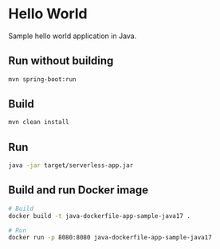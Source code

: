 # Hello World

Sample hello world application in Java.

## Run without building

```bash
mvn spring-boot:run
```

## Build

```bash
mvn clean install
```

## Run

```bash
java -jar target/serverless-app.jar
```

## Build and run Docker image

```bash
# Build
docker build -t java-dockerfile-app-sample-java17 .

# Run
docker run -p 8080:8080 java-dockerfile-app-sample-java17
```
